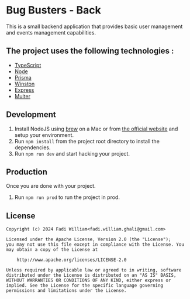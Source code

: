 # Bug Busters - Back

This is a small backend application that provides basic user management and events management capabilities.

## The project uses the following technologies :

- [TypeScript](https://www.typescriptlang.org/)
- [Node](https://nodejs.org/)
- [Prisma](https://www.prisma.io/)
- [Winston](https://github.com/winstonjs/winston)
- [Express](https://expressjs.com/)
- [Multer](https://github.com/expressjs/multer)

## Development

1.  Install NodeJS using [brew](http://brew.sh/) on a Mac or from [the official website](https://nodejs.org/) and setup your environment.
2.  Run `npm install` from the project root directory to install the dependencies.
3.  Run `npm run dev` and start hacking your project.

## Production

Once you are done with your project.

1.  Run `npm run prod` to run the project in prod.

## License

```
Copyright (c) 2024 Fadi William<fadi.william.ghali@gmail.com>

Licensed under the Apache License, Version 2.0 (the "License");
you may not use this file except in compliance with the License. You may obtain a copy of the License at

    http://www.apache.org/licenses/LICENSE-2.0

Unless required by applicable law or agreed to in writing, software distributed under the License is distributed on an "AS IS" BASIS, WITHOUT WARRANTIES OR CONDITIONS OF ANY KIND, either express or implied. See the License for the specific language governing permissions and limitations under the License.
```
